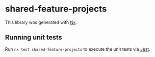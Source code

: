 # shared-feature-projects

This library was generated with [Nx](https://nx.dev).

## Running unit tests

Run `nx test shared-feature-projects` to execute the unit tests via [Jest](https://jestjs.io).
